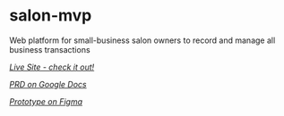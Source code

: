 # salon-mvp
Web platform for small-business salon owners to record and manage all business transactions

*[Live Site - check it out!](https://salon-mvp.up.railway.app)* 

*[PRD on Google Docs](https://docs.google.com/document/d/1m6F857jJATXTc1EdwI6MoFXAPFQ8nIjwrRo4HFSPxG4/edit?usp=sharing)*

*[Prototype on Figma](https://www.figma.com/file/7ygQD9mqj8MYnz4NntWQ9Z/Salon-Prototype?node-id=0%3A1)*
